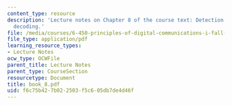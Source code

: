 ```yaml
---
content_type: resource
description: 'Lecture notes on Chapter 8 of the course text: Detection, coding, and
  decoding.'
file: /media/courses/6-450-principles-of-digital-communications-i-fall-2006/f6c75b427b022503f5c605db7de4d46f_book_8.pdf
file_type: application/pdf
learning_resource_types:
- Lecture Notes
ocw_type: OCWFile
parent_title: Lecture Notes
parent_type: CourseSection
resourcetype: Document
title: book_8.pdf
uid: f6c75b42-7b02-2503-f5c6-05db7de4d46f
---
```

